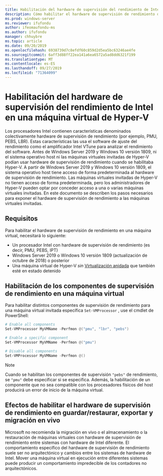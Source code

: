 ```yaml
---
title: Habilitación del hardware de supervisión del rendimiento de Intel en una máquina virtual de Hyper-V
description: Cómo habilitar el hardware de supervisión de rendimiento de Intel en una máquina de Hyper-V. También toca cómo habilitar la supervisión de rendimiento de los efectos de hardware en la migración en vivo.
ms.prod: windows-server
ms.reviewer: ifufondu
author: ifeomaufondu-ms
ms.author: ifufondu
manager: chhuybre
ms.topic: article
ms.date: 09/20/2019
ms.openlocfilehash: 6938739d7c8efdf60c859d2d5ea5bc63246ae4fe
ms.sourcegitcommit: 6aff3d88ff22ea141a6ea6572a5ad8dd6321f199
ms.translationtype: MT
ms.contentlocale: es-ES
ms.lasthandoff: 09/27/2019
ms.locfileid: "71364099"
---
```

# <a name="enable-intel-performance-monitoring-hardware-in-a-hyper-v-virtual-machine"></a>Habilitación del hardware de supervisión del rendimiento de Intel en una máquina virtual de Hyper-V

Los procesadores Intel contienen características denominados colectivamente hardware de supervisión de rendimiento (por ejemplo, PMU, PEBS, LBR). Estas características las usa el software de ajuste del rendimiento como el amplificador Intel VTune para analizar el rendimiento del software.  Antes de Windows Server 2019 y Windows 10 versión 1809, ni el sistema operativo host ni las máquinas virtuales invitadas de Hyper-V podían usar hardware de supervisión de rendimiento cuando se habilitaba Hyper-V.  A partir de Windows Server 2019 y Windows 10 versión 1809, el sistema operativo host tiene acceso de forma predeterminada al hardware de supervisión de rendimiento.  Las máquinas virtuales invitadas de Hyper-V no tienen acceso de forma predeterminada, pero los administradores de Hyper-V pueden optar por conceder acceso a una o varias máquinas virtuales invitadas.  En este documento se describen los pasos necesarios para exponer el hardware de supervisión de rendimiento a las máquinas virtuales invitadas.

## <a name="requirements"></a>Requisitos

Para habilitar el hardware de supervisión de rendimiento en una máquina virtual, necesitará lo siguiente:

- Un procesador Intel con hardware de supervisión de rendimiento (es decir, PMU, PEBS, IPT)
- Windows Server 2019 o Windows 10 versión 1809 (actualización de octubre de 2018) o posterior
- Una máquina virtual de Hyper-V _sin_ [Virtualización anidada](https://docs.microsoft.com/virtualization/hyper-v-on-windows/user-guide/nested-virtualization) que también esté en estado detenido
 
## <a name="enabling-performance-monitoring-components-in-a-virtual-machine"></a>Habilitación de los componentes de supervisión de rendimiento en una máquina virtual

Para habilitar distintos componentes de supervisión de rendimiento para una máquina virtual invitada específica `Set-VMProcessor` , use el cmdlet de PowerShell:
 
``` Powershell
# Enable all components
Set-VMProcessor MyVMName -Perfmon @("pmu", "lbr", "pebs")
```
 
``` Powershell
# Enable a specific component
Set-VMProcessor MyVMName -Perfmon @("pmu")
```
 
``` Powershell
# Disable all components
Set-VMProcessor MyVMName -Perfmon @()
```
> [!NOTE]
> Cuando se habilitan los componentes de supervisión `"pebs"` de rendimiento, se `"pmu"` debe especificar si se especifica.  Además, la habilitación de un componente que no sea compatible con los procesadores físicos del host producirá un error de inicio de la máquina virtual.
 
## <a name="effects-of-enabling-performance-monitoring-hardware-on-saverestore-export-and-live-migration"></a>Efectos de habilitar el hardware de supervisión de rendimiento en guardar/restaurar, exportar y migración en vivo
 
Microsoft no recomienda la migración en vivo o el almacenamiento o la restauración de máquinas virtuales con hardware de supervisión de rendimiento entre sistemas con hardware de Intel diferente. El comportamiento específico del hardware de supervisión de rendimiento suele ser no arquitectónico y cambios entre los sistemas de hardware de Intel.  Mover una máquina virtual en ejecución entre diferentes sistemas puede producir un comportamiento impredecible de los contadores no arquitectónicos.